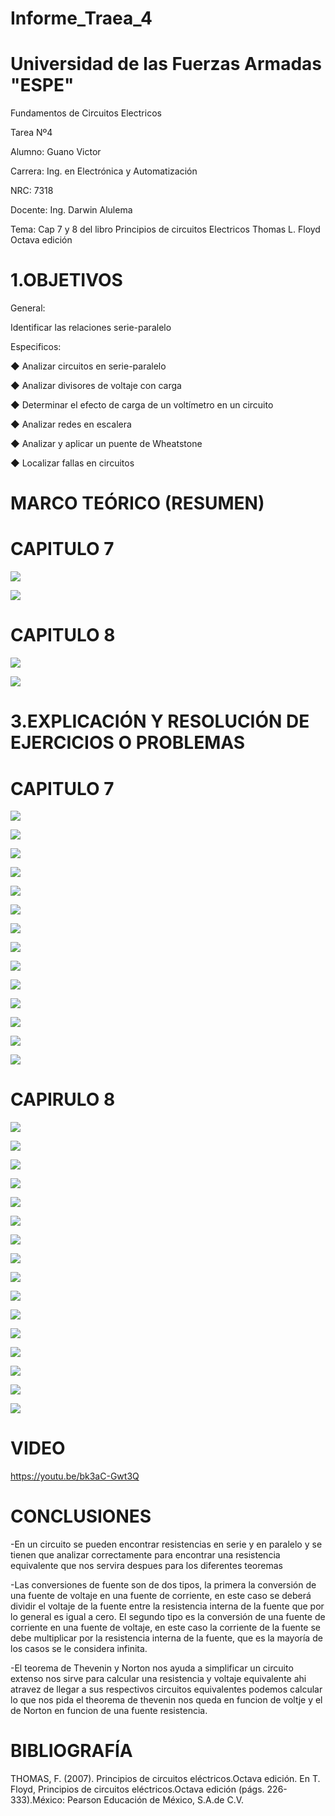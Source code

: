 # Informe_Traea_4

# Universidad de las Fuerzas Armadas "ESPE"

Fundamentos de Circuitos Electricos

Tarea Nº4

Alumno: Guano Victor

Carrera: Ing. en Electrónica y Automatización

NRC: 7318

Docente: Ing. Darwin Alulema

Tema: Cap 7 y 8 del libro Principios de circuitos Electricos Thomas L. Floyd Octava edición 

# 1.OBJETIVOS

General:

Identificar las relaciones serie-paralelo

Especificos:

◆ Analizar circuitos en serie-paralelo

◆ Analizar divisores de voltaje con carga

◆ Determinar el efecto de carga de un voltímetro en
un circuito

◆ Analizar redes en escalera

◆ Analizar y aplicar un puente de Wheatstone

◆ Localizar fallas en circuitos

# MARCO TEÓRICO (RESUMEN)

# CAPITULO 7

![](https://github.com/arielguano/Informe_Traea_4/blob/main/Mapa%20Concptual%207-8-1.png)

![](https://github.com/arielguano/Informe_Traea_4/blob/main/Mapa%20Concptual%207-8-2.png)

# CAPITULO 8

![](https://github.com/arielguano/Informe_Traea_4/blob/main/8va%20capitulo-1.png)

![](https://github.com/arielguano/Informe_Traea_4/blob/main/8va%20capitulo-2.png)

# 3.EXPLICACIÓN Y RESOLUCIÓN DE EJERCICIOS O PROBLEMAS

# CAPITULO 7

![](https://github.com/arielguano/Informe_Traea_4/blob/main/DEBER%204%20PDF-01.png)

![](https://github.com/arielguano/Informe_Traea_4/blob/main/DEBER%204%20PDF-02.png)

![](https://github.com/arielguano/Informe_Traea_4/blob/main/DEBER%204%20PDF-03.png)

![](https://github.com/arielguano/Informe_Traea_4/blob/main/DEBER%204%20PDF-04.png)

![](https://github.com/arielguano/Informe_Traea_4/blob/main/DEBER%204%20PDF-05.png)

![](https://github.com/arielguano/Informe_Traea_4/blob/main/DEBER%204%20PDF-06.png)

![](https://github.com/arielguano/Informe_Traea_4/blob/main/DEBER%204%20PDF-07.png)

![](https://github.com/arielguano/Informe_Traea_4/blob/main/DEBER%204%20PDF-08.png)

![](https://github.com/arielguano/Informe_Traea_4/blob/main/DEBER%204%20PDF-09.png)

![](https://github.com/arielguano/Informe_Traea_4/blob/main/DEBER%204%20PDF-10.png)

![](https://github.com/arielguano/Informe_Traea_4/blob/main/DEBER%204%20PDF-11.png)

![](https://github.com/arielguano/Informe_Traea_4/blob/main/DEBER%204%20PDF-12.png)

![](https://github.com/arielguano/Informe_Traea_4/blob/main/DEBER%204%20PDF-13.png)

![](https://github.com/arielguano/Informe_Traea_4/blob/main/DEBER%204%20PDF-14.png)

# CAPIRULO 8

![](https://github.com/arielguano/Informe_Traea_4/blob/main/capitulo%208-01.png)

![](https://github.com/arielguano/Informe_Traea_4/blob/main/capitulo%208-02.png)

![](https://github.com/arielguano/Informe_Traea_4/blob/main/capitulo%208-03.png)

![](https://github.com/arielguano/Informe_Traea_4/blob/main/capitulo%208-04.png)

![](https://github.com/arielguano/Informe_Traea_4/blob/main/capitulo%208-05.png)

![](https://github.com/arielguano/Informe_Traea_4/blob/main/capitulo%208-06.png)

![](https://github.com/arielguano/Informe_Traea_4/blob/main/capitulo%208-07.png)

![](https://github.com/arielguano/Informe_Traea_4/blob/main/capitulo%208-08.png)

![](https://github.com/arielguano/Informe_Traea_4/blob/main/capitulo%208-09.png)

![](https://github.com/arielguano/Informe_Traea_4/blob/main/capitulo%208-10.png)

![](https://github.com/arielguano/Informe_Traea_4/blob/main/capitulo%208-11.png)

![](https://github.com/arielguano/Informe_Traea_4/blob/main/capitulo%208-12.png)

![](https://github.com/arielguano/Informe_Traea_4/blob/main/capitulo%208-13.png)

![](https://github.com/arielguano/Informe_Traea_4/blob/main/capitulo%208-14.png)

![](https://github.com/arielguano/Informe_Traea_4/blob/main/capitulo%208-15.png)

![](https://github.com/arielguano/Informe_Traea_4/blob/main/capitulo%208-16.png)


# VIDEO

https://youtu.be/bk3aC-Gwt3Q


# CONCLUSIONES

-En un circuito se pueden encontrar resistencias en serie y en paralelo y se tienen que analizar  correctamente para encontrar una resistencia equivalente que nos servira despues para los diferentes teoremas

-Las conversiones de fuente  son de dos tipos, la primera la  conversión de una fuente de voltaje en una fuente de corriente, en este caso se deberá dividir el voltaje de la fuente entre la resistencia interna de la fuente que por lo general es igual a cero. El segundo tipo es la conversión de una fuente de corriente en una fuente de voltaje, en este caso la corriente de la fuente se debe multiplicar por la resistencia interna de la fuente, que es la mayoría de los casos se le considera infinita.

-El teorema de Thevenin y Norton nos ayuda a simplificar un circuito extenso nos sirve para  calcular una resistencia y voltaje equivalente ahi atravez de llegar a sus respectivos circuitos equivalentes  podemos calcular lo que nos pida el theorema de thevenin nos queda en funcion de voltje y el de Norton en funcion de una fuente resistencia.

# BIBLIOGRAFÍA

THOMAS, F. (2007). Principios de circuitos eléctricos.Octava edición. En T. Floyd, Principios de circuitos eléctricos.Octava edición (págs. 226-333).México: Pearson Educación de México, S.A.de C.V.

